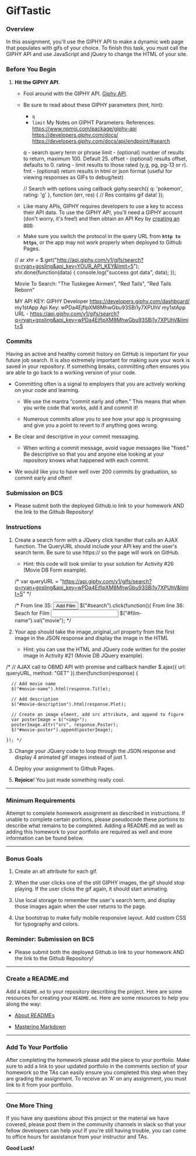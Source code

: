 # GifTastic

### Overview

In this assignment, you'll use the GIPHY API to make a dynamic web page that populates with gifs of your choice. To finish this task, you must call the GIPHY API and use JavaScript and jQuery to change the HTML of your site.

### Before You Begin

1. **Hit the GIPHY API**.
   * Fool around with the GIPHY API. [Giphy API](https://developers.giphy.com/docs/).
   * Be sure to read about these GIPHY parameters (hint, hint):
     * `q`
     * `limit`
     My Notes on GIPHT Parameters:
     References:
     https://www.npmjs.com/package/giphy-api
     https://developers.giphy.com/docs/ 
     https://developers.giphy.com/docs/api/endpoint/#search

      q - search query term or phrase
      limit - (optional) number of results to return, maximum 100. Default 25.
      offset - (optional) results offset, defaults to 0.
      rating - limit results to those rated (y,g, pg, pg-13 or r).
      fmt - (optional) return results in html or json format (useful for viewing responses as GIFs to debug/test)

     // Search with options using callback
      giphy.search({
      q: 'pokemon',
      rating: 'g'
    }, function (err, res) {
    // Res contains gif data!
  });

   * Like many APIs, GIPHY requires developers to use a key to access their API data. To use the GIPHY API, you'll need a GIPHY account (don't worry, it's free!) and then obtain an API Key by [creating an app](https://developers.giphy.com/dashboard/?create=true).
   * Make sure you switch the protocol in the query URL from **`http to https`**, or the app may not work properly when deployed to Github Pages.

   // ar xhr = $.get("http://api.giphy.com/v1/gifs/search?q=ryan+gosling&api_key=YOUR_API_KEY&limit=5");
    xhr.done(function(data) { console.log("success got data", data); });

    Movie To Search: "The Tuskegee Airmen", "Red Tails", "Red Tails Reborn"

    MY API KEY:
    GIPHY Developer
    https://developers.giphy.com/dashboard/
    my1stApp
    Api Key: wPDa4EjfIpXM8MhwGbu93SBi1y7XPUhV
    my1stApp URL - https://api.giphy.com/v1/gifs/search?q=ryan+gosling&api_key=wPDa4EjfIpXM8MhwGbu93SBi1y7XPUhV&limit=5

### Commits

Having an active and healthy commit history on GitHub is important for your future job search. It is also extremely important for making sure your work is saved in your repository. If something breaks, committing often ensures you are able to go back to a working version of your code.

* Committing often is a signal to employers that you are actively working on your code and learning.

  * We use the mantra “commit early and often.”  This means that when you write code that works, add it and commit it!

  * Numerous commits allow you to see how your app is progressing and give you a point to revert to if anything goes wrong.

* Be clear and descriptive in your commit messaging.

  * When writing a commit message, avoid vague messages like "fixed." Be descriptive so that you and anyone else looking at your repository knows what happened with each commit.

* We would like you to have well over 200 commits by graduation, so commit early and often!

### Submission on BCS

* Please submit both the deployed Github.io link to your homework AND the link to the Github Repository!

### Instructions

1. Create a search form with a JQuery click handler that calls an AJAX function. The QueryURL should include your API key and the user's search term. Be sure to use https:// so the page will work on GitHub.
   * Hint: this code will look similar to your solution for Activity #26 (Movie DB Form example).

   /* var queryURL = "https://api.giphy.com/v1/gifs/search?q=ryan+gosling&api_key=wPDa4EjfIpXM8MhwGbu93SBi1y7XPUhV&limit=5" */

   /* From line 35: 
      <button id="search">Add Film</button>
      $("#search").click(function(){
      From line 36: Seach for Film 
      <input id="film-name">
      $("#film-name").val("movie"); */

2. Your app should take the image_original_url property from the first image in the JSON response and display the image in the HTML
   * Hint: you can use the HTML and JQuery code written for the poster image in Activity #21 (Movie DB JQuery example).

/* // AJAX call to OBMD API with promise and callback handler
    $.ajax({
      url: queryURL,
      method: "GET"
    }).then(function(response) {

      // Add movie name
      $("#movie-name").html(response.Title);

      // Add description
      $("#movie-description").html(response.Plot);
      
      // Create an image elment, add src attribute, and append to figure
      var posterImage = $("<img>");
      posterImage.attr("src", response.Poster);
      $("#movie-poster").append(posterImage);

    }); */

3. Change your JQuery code to loop through the JSON response and display 4 animated gif images instead of just 1.

4. Deploy your assignment to Github Pages.

5. **Rejoice**! You just made something really cool.

- - -

### Minimum Requirements

Attempt to complete homework assignment as described in instructions. If unable to complete certain portions, please pseudocode these portions to describe what remains to be completed. Adding a README.md as well as adding this homework to your portfolio are required as well and more information can be found below.

- - -

### Bonus Goals

1. Create an alt attribute for each gif.

2. When the user clicks one of the still GIPHY images, the gif should stop playing. If the user clicks the gif again, it should start animating.

3. Use local storage to remember the user's search term, and display those images again when the user returns to the page.

4. Use bootstrap to make fully mobile responsive layout. Add custom CSS for typography and colors.

### Reminder: Submission on BCS

* Please submit both the deployed Github.io link to your homework AND the link to the Github Repository!

- - -

### Create a README.md

Add a `README.md` to your repository describing the project. Here are some resources for creating your `README.md`. Here are some resources to help you along the way:

* [About READMEs](https://help.github.com/articles/about-readmes/)

* [Mastering Markdown](https://guides.github.com/features/mastering-markdown/)

- - -

### Add To Your Portfolio

After completing the homework please add the piece to your portfolio. Make sure to add a link to your updated portfolio in the comments section of your homework so the TAs can easily ensure you completed this step when they are grading the assignment. To receive an 'A' on any assignment, you must link to it from your portfolio.

- - -

### One More Thing

If you have any questions about this project or the material we have covered, please post them in the community channels in slack so that your fellow developers can help you! If you're still having trouble, you can come to office hours for assistance from your instructor and TAs.

**Good Luck!**
